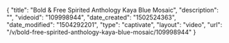 {
    "title": "Bold &amp; Free Spirited Anthology Kaya Blue Mosaic",
    "description": "",
    "videoid": "109998944",
    "date_created": "1502524363",
    "date_modified": "1504292201",
    "type": "captivate",
    "layout": "video",
    "url": "\/v\/bold-free-spirited-anthology-kaya-blue-mosaic\/109998944"
}